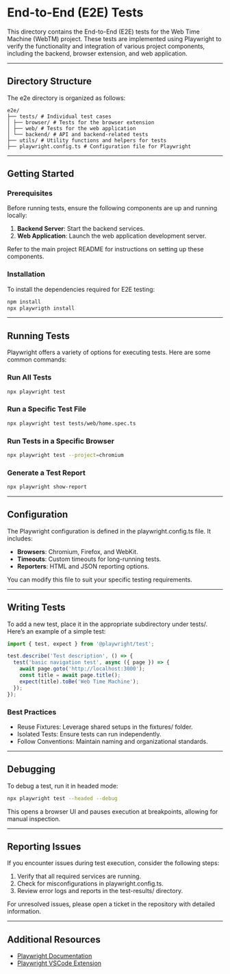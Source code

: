 # End-to-End (E2E) Tests

This directory contains the End-to-End (E2E) tests for the Web Time Machine (WebTM) project. These tests are implemented using Playwright to verify the functionality and integration of various project components, including the backend, browser extension, and web application.

---

## Directory Structure

The e2e directory is organized as follows:

```
e2e/
├── tests/ # Individual test cases
│ ├── browser/ # Tests for the browser extension
│ ├── web/ # Tests for the web application
│ └── backend/ # API and backend-related tests
├── utils/ # Utility functions and helpers for tests
├── playwright.config.ts # Configuration file for Playwright
```

---

## Getting Started

### Prerequisites

Before running tests, ensure the following components are up and running locally:

1. **Backend Server**: Start the backend services.
2. **Web Application**: Launch the web application development server.

Refer to the main project README for instructions on setting up these components.

### Installation

To install the dependencies required for E2E testing:

```sh
npm install
npx playwrigth install
```

---

## Running Tests

Playwright offers a variety of options for executing tests. Here are some common commands:

### Run All Tests

```sh
npx playwright test
```

### Run a Specific Test File

```sh
npx playwright test tests/web/home.spec.ts
```

### Run Tests in a Specific Browser

```sh
npx playwright test --project=chromium
```

### Generate a Test Report

```sh
npx playwright show-report
```

---

## Configuration

The Playwright configuration is defined in the playwright.config.ts file. It includes:

- **Browsers**: Chromium, Firefox, and WebKit.
- **Timeouts**: Custom timeouts for long-running tests.
- **Reporters**: HTML and JSON reporting options.

You can modify this file to suit your specific testing requirements.

---

## Writing Tests

To add a new test, place it in the appropriate subdirectory under tests/. Here’s an example of a simple test:

```ts
import { test, expect } from '@playwright/test';

test.describe('Test description', () => {
  test('basic navigation test', async ({ page }) => {
    await page.goto('http://localhost:3000');
    const title = await page.title();
    expect(title).toBe('Web Time Machine');
  });
});
```

### Best Practices

- Reuse Fixtures: Leverage shared setups in the fixtures/ folder.
- Isolated Tests: Ensure tests can run independently.
- Follow Conventions: Maintain naming and organizational standards.

---

## Debugging

To debug a test, run it in headed mode:

```sh
npx playwright test --headed --debug
```

This opens a browser UI and pauses execution at breakpoints, allowing for manual inspection.

---

## Reporting Issues

If you encounter issues during test execution, consider the following steps:

1. Verify that all required services are running.
2. Check for misconfigurations in playwright.config.ts.
3. Review error logs and reports in the test-results/ directory.

For unresolved issues, please open a ticket in the repository with detailed information.

---

## Additional Resources

- [Playwright Documentation](https://playwright.dev/docs/intro)
- [Playwright VSCode Extension](https://marketplace.visualstudio.com/items?itemName=ms-playwright.playwright)
